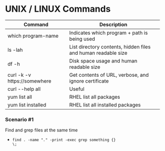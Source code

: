 # UNIX / LINUX Commands

| Command | Description |
| ------- | ----------- |
| which program-name | Indicates which program + path is being used |
| ls -lah | List directory contents, hidden files and human readable size |
| df -h | Disk space usage and human readable size |
| curl -k -v https://somewhere | Get contents of URL, verbose, and ignore certificate |
| curl --help all | Useful |
| yum list all | RHEL list all packages |
| yum list installed | RHEL list all installed packages |


### Scenario #1
Find and grep files at the same time
* <code>find . -name "*.*" -print -exec grep something {} \\;</code>
